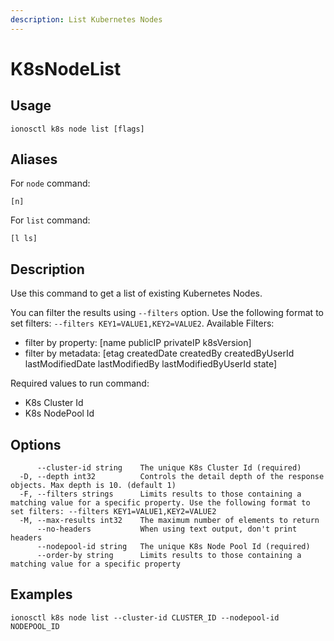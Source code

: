 ```yaml
---
description: List Kubernetes Nodes
---
```


# K8sNodeList

## Usage

```text
ionosctl k8s node list [flags]
```

## Aliases

For `node` command:

```text
[n]
```

For `list` command:

```text
[l ls]
```

## Description

Use this command to get a list of existing Kubernetes Nodes.

You can filter the results using `--filters` option. Use the following format to set filters: `--filters KEY1=VALUE1,KEY2=VALUE2`.
Available Filters:
* filter by property: [name publicIP privateIP k8sVersion]
* filter by metadata: [etag createdDate createdBy createdByUserId lastModifiedDate lastModifiedBy lastModifiedByUserId state]

Required values to run command:

* K8s Cluster Id
* K8s NodePool Id

## Options

```text
      --cluster-id string    The unique K8s Cluster Id (required)
  -D, --depth int32          Controls the detail depth of the response objects. Max depth is 10. (default 1)
  -F, --filters strings      Limits results to those containing a matching value for a specific property. Use the following format to set filters: --filters KEY1=VALUE1,KEY2=VALUE2
  -M, --max-results int32    The maximum number of elements to return
      --no-headers           When using text output, don't print headers
      --nodepool-id string   The unique K8s Node Pool Id (required)
      --order-by string      Limits results to those containing a matching value for a specific property
```

## Examples

```text
ionosctl k8s node list --cluster-id CLUSTER_ID --nodepool-id NODEPOOL_ID
```

